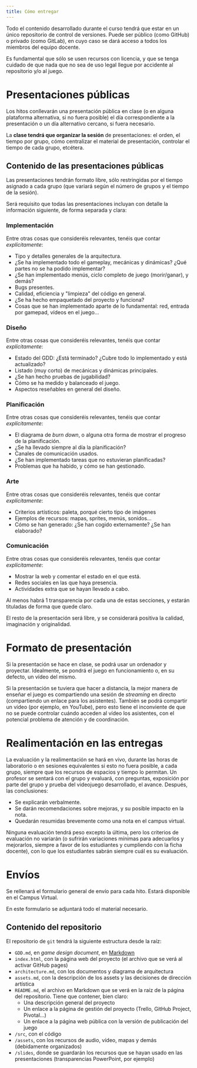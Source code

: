 ```yaml
---
title: Cómo entregar
---
```


Todo el contenido desarrollado durante el curso tendrá que estar en un único repositorio de control de versiones. Puede ser público (como GitHub) o privado (como GitLab), en cuyo caso se dará acceso a todos los miembros del equipo docente.

Es fundamental que sólo se usen recursos con licencia, y que se tenga cuidado de que nada que no sea de uso legal llegue por accidente al repositorio y/o al juego.

# Presentaciones públicas

Los hitos conllevarán una presentación pública en clase (o en alguna plataforma alternativa, si no fuera posible) el día correspondiente a la presentación o un día alternativo cercano, si fuera necesario.

La **clase tendrá que organizar la sesión** de presentaciones: el orden, el tiempo por grupo, cómo centralizar el material de presentación, controlar el tiempo de cada grupo, etcétera.

## Contenido de las presentaciones públicas

Las presentaciones tendrán formato libre, sólo restringidas por el tiempo asignado a cada grupo (que variará según el número de grupos y el tiempo de la sesión).

Será requisito que todas las presentaciones incluyan con detalle la información siguiente, de forma separada y clara:

### Implementación

Entre otras cosas que consideréis relevantes, tenéis que contar *explícitamente*:

- Tipo y detalles generales de la arquitectura.
- ¿Se ha implementado todo el gameplay, mecánicas y dinámicas? ¿Qué partes no se ha podido implementar?
- ¿Se han implementado menús, ciclo completo de juego (morir/ganar), y demás?
- Bugs presentes.
- Calidad, eficiencia y "limpieza" del código en general.
- ¿Se ha hecho empaquetado del proyecto y funciona?
- Cosas que se han implementado aparte de lo fundamental: red, entrada por gamepad, vídeos en el juego...

### Diseño

<!-- Cambios que haya habido en el hito 1, hasta dónde queréis implementar, detalles interesantes generales y del hito. Estado del GDD. -->

Entre otras cosas que consideréis relevantes, tenéis que contar *explícitamente*:

- Estado del GDD: ¿Está terminado? ¿Cubre todo lo implementado y está actualizado?
- Listado (muy corto) de mecánicas y dinámicas principales.
- ¿Se han hecho pruebas de jugabilidad?
- Cómo se ha medido y balanceado el juego.
- Aspectos reseñables en general del diseño.


### Planificación

<!-- Qué ha ido bien y mal. Si están todas las tareas/historias de usuario, si habéis planificado todo, si habéis estimado. -->

Entre otras cosas que consideréis relevantes, tenéis que contar *explícitamente*:

- El diagrama de *burn down*, o alguna otra forma de mostrar el progreso de la planificación.
- ¿Se ha llevado siempre al día la planificación?
- Canales de comunicación usados.
- ¿Se han implementado tareas que no estuvieran planificadas?
- Problemas que ha habido, y cómo se han gestionado.


### Arte

Entre otras cosas que consideréis relevantes, tenéis que contar *explícitamente*:

- Criterios artísticos: paleta, porqué cierto tipo de imágenes
- Ejemplos de recursos: mapas, sprites, menús, sonidos...
- Cómo se han generado: ¿Se han cogido externamente? ¿Se han elaborado?

### Comunicación

Entre otras cosas que consideréis relevantes, tenéis que contar *explícitamente*:

- Mostrar la web y comentar el estado en el que está.
- Redes sociales en las que haya presencia.
- Actividades extra que se hayan llevado a cabo.

<!-- Estado de la web, redes sociales, actividades extra que hayáis hecho. -->


Al menos habrá 1 transparencia por cada una de estas secciones, y estarán tituladas de forma que quede claro.

El resto de la presentación será libre, y se considerará positiva la calidad, imaginación y originalidad.

# Formato de presentación

Si la presentación se hace en clase, se podrá usar un ordenador y proyectar. Idealmente, se pondrá el juego en funcionamiento o, en su defecto, un vídeo del mismo.

Si la presentación se tuviera que hacer a distancia, la mejor manera de enseñar el juego es compartiendo una sesión de *streaming* en directo (compartiendo un enlace para los asistentes). También se podrá compartir un vídeo (por ejemplo, en YouTube), pero esto tiene el inconviente de que no se puede controlar cuándo acceden al vídeo los asistentes, con el potencial problema de atención y de coordinación.

# Realimentación en las entregas

La evaluación y la realimentación se hará en vivo, durante las horas de laboratorio o en sesiones equivalentes si esto no fuera posible, a cada grupo, siempre que los recursos de espacios y tiempo lo permitan. Un profesor se sentará con el grupo y evaluará, con preguntas, exposición por parte del grupo y prueba del videojuego desarrollado, el avance. Después, las conclusiones:

- Se explicarán verbalmente.
- Se darán recomendaciones sobre mejoras, y su posible impacto en la nota.
- Quedarán resumidas brevemente como una nota en el campus virtual.

Ninguna evaluación tendrá peso excepto la última, pero los criterios de evaluación no variarán (o sufrirán variaciones mínimas para adecuarlos y mejorarlos, siempre a favor de los estudiantes y cumpliendo con la ficha docente), con lo que los estudiantes sabrán siempre cuál es su evaluación.

# Envíos

Se rellenará el formulario general de envío para cada hito. Estará disponible en el Campus Virtual.

En este formulario se adjuntará todo el material necesario.

## Contenido del repositorio

El repositorio de `git` tendrá la siguiente estructura desde la raíz:

- `GDD.md`, en *game design document*, en [Markdown](https://guides.github.com/features/mastering-markdown/)
- `index.html`, con la página web del proyecto (el archivo que se verá al activar GitHub pages)
- `architecture.md`, con los documentos y diagrama de arquitectura
- `assets.md`, con la descripción de los assets y las decisiones de dirección artística
- `README.md`, el archivo en Markdown que se verá en la raíz de la página del repositorio. Tiene que contener, bien claro:
    - Una descripción general del proyecto
    - Un enlace a la página de gestión del proyecto (Trello, GitHub Project, Pivotal...)
    - Un enlace a la página web pública con la versión de publicación del juego
- `/src`, con el código
- `/assets`, con los recursos de audio, vídeo, mapas y demás (debidamente organizados)
- `/slides`, donde se guardarán los recursos que se hayan usado en las presentaciones (transparencias PowerPoint, por ejemplo)
